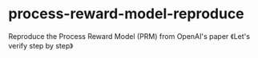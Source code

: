 # process-reward-model-reproduce
Reproduce the Process Reward Model (PRM) from OpenAI's paper 《Let's verify step by step》
